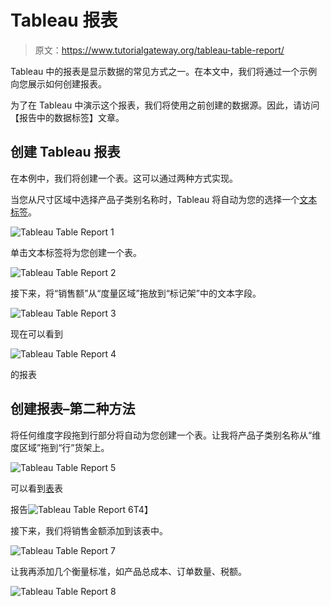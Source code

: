 # Tableau 报表

> 原文：<https://www.tutorialgateway.org/tableau-table-report/>

Tableau 中的报表是显示数据的常见方式之一。在本文中，我们将通过一个示例向您展示如何创建报表。

为了在 Tableau 中演示这个报表，我们将使用之前创建的数据源。因此，请访问【报告中的数据标签】文章。

## 创建 Tableau 报表

在本例中，我们将创建一个表。这可以通过两种方式实现。

当您从尺寸区域中选择产品子类别名称时，Tableau 将自动为您的选择一个[文本标签](https://www.tutorialgateway.org/tableau-text-label/)。

![Tableau Table Report 1](img/29146682e4cec13c8c455a00ff0b3f01.png)

单击文本标签将为您创建一个表。

![Tableau Table Report 2](img/98c4be76e986badea164773c3ad4db67.png)

接下来，将“销售额”从“度量区域”拖放到“标记架”中的文本字段。

![Tableau Table Report 3](img/6e5ac46e0b7d812f21aaa4ddd9756ae6.png)

现在可以看到

![Tableau Table Report 4](img/a76b131c502fc0e925690dd81566fd5b.png)

的报表

## 创建报表–第二种方法

将任何维度字段拖到行部分将自动为您创建一个表。让我将产品子类别名称从“维度区域”拖到“行”货架上。

![Tableau Table Report 5](img/1a7f6a4a25bd909277e727429abd274b.png)

可以看到[表](https://www.tutorialgateway.org/tableau/)表

报告![Tableau Table Report 6](img/3954eb0548a1baa3226f2391ee551b7e.png)T4】

接下来，我们将销售金额添加到该表中。

![Tableau Table Report 7](img/7ec93833b89c237c1dfea390df12e82b.png)

让我再添加几个衡量标准，如产品总成本、订单数量、税额。

![Tableau Table Report 8](img/cc2d0b9afccf8b81ffc0d19533b72710.png)